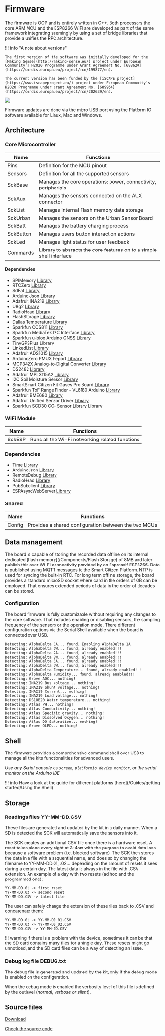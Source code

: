 Firmware
========

The firmware is OOP and is entirely written in C++. Both processors the core ARM MCU and the ESP8266 WIFI are developed as part of the same framework integrating seemingly by using a set of bridge libraries that provide a unifies the RPC architecture.

!!! info "A note about versions"

    The first version of the software was initially developed for the [Making Sense](http://making-sense.eu/) project under European Community’s H2020 Programme under Grant Agreement No. [688620](https://cordis.europa.eu/project/rcn/199877/en).

    The current version has been funded by the [iSCAPE project](https://www.iscapeproject.eu/) project under European Community’s H2020 Programme under Grant Agreement No. [689954](https://cordis.europa.eu/project/rcn/202639/en).

![](https://i.imgur.com/aDfydqU.png)

Firmware updates are done via the micro USB port using the Platform IO software available for Linux, Mac and Windows. 

## Architecture

### Core Microcontroller


| Name      | Functions                                                            |
|-----------|----------------------------------------------------------------------|
| Pins      | Definition for the MCU pinout                                        |
| Sensors   | Definition for all the supported sensors                             |
| SckBase   | Manages the core operations: power, connectivity, peripherials       |
| SckAux    | Manages the sensors connected on the AUX connector                   |
| SckList   | Manages internal Flash memory data storage                           |
| SckUrban  | Manages the sensors on the Urban Sensor Board                        |
| SckBatt   | Manages the battery charging process                                 |
| SckButton | Manages users button interaction actions                             |
| SckLed    | Manages light status for user feedback                               |
| Commands  | Library to absracts the core features on to a simple shell interface |

#### Dependencies

* SPIMemory [Library](https://github.com/Marzogh/SPIMemory)
* RTCZero [Library](https://github.com/arduino-libraries/RTCZero)
* SdFat [Library](https://github.com/greiman/SdFat)
* Arduino Json [Library](https://github.com/bblanchon/ArduinoJson)
* Adafruit INA219 [Library](https://github.com/adafruit/Adafruit_INA219)
* U8g2 [Library](https://github.com/olikraus/U8g2_Arduino)
* RadioHead [Library](http://www.airspayce.com/mikem/arduino/RadioHead/)
* FlashStorage [Library](https://github.com/cmaglie/FlashStorage)
* Dallas Temperature [Library](https://github.com/milesburton/Arduino-Temperature-Control-Library)
* Sparkfun CCS811 [Library](https://github.com/sparkfun/SparkFun_CCS811_Arduino_Library)
* Sparkfun MediaTek I2C Interface [Library](https://github.com/sparkfun/SparkFun_I2C_GPS_Arduino_Library)
* Sparkfun u-blox Arduino GNSS [Library](https://github.com/sparkfun/SparkFun_u-blox_GNSS_Arduino_Library)
* TinyGPSPlus [Library](https://github.com/mikalhart/TinyGPSPlus)
* LinkedList [Library](https://github.com/ivanseidel/LinkedList)
* Adafruit ADS1015 [Library](https://github.com/fablabbcn/Adafruit_ADS1X15)
* ArduinoZero PMUX Report [Library](https://github.com/WestfW/ArduinoZero-PMUX-report)
* MCP342X Analog-to-Digital Converter [Library](https://github.com/uChip/MCP342X)
* DS2482 [Library](https://github.com/paeaetech/paeae)
* Adafruit MPL3115A2 [Library](https://github.com/adafruit/Adafruit_MPL3115A2_Library)
* I2C Soil Moisture Sensor [Library](https://github.com/Apollon77/I2CSoilMoistureSensor)
* SmartSmart Citizen Kit Gases Pro Board [Library](https://github.com/fablabbcn/smartcitizen-kit-gases-pro-board)
* Sparkfun ToF Range Finder - VL6180 Arduino [Library](https://github.com/sparkfun/SparkFun_ToF_Range_Finder-VL6180_Arduino_Library)
* Adafruit BME680 [Library](https://github.com/adafruit/Adafruit_BME680)
* Adafruit Unified Sensor Driver [Library](https://github.com/adafruit/Adafruit_Sensor)
* Sparkfun SCD30 CO₂ Sensor Library [Library](https://github.com/sparkfun/SparkFun_SCD30_Arduino_Library)

### WiFi Module

| Name   | Functions                                       |
|--------|-------------------------------------------------|
| SckESP | Runs all the Wi-Fi networking related functions |

### Dependencies

* Time [Library](https://github.com/PaulStoffregen/Time)
* ArduinoJson [Library](https://github.com/bblanchon/ArduinoJson)
* RemoteDebug [Library](https://github.com/JoaoLopesF/RemoteDebug)
* RadioHead [Library](http://www.airspayce.com/mikem/arduino/RadioHead/)
* PubSubclient [Library](https://github.com/knolleary/pubsubclient)
* ESPAsyncWebServer [Library](https://github.com/me-no-dev/ESPAsyncWebServer)

### Shared

| Name   | Functions                                            |
|--------|------------------------------------------------------|
| Config | Provides a shared configuration between the two MCUs |


## Data management

The board is capable of storing the recorded data offline on its internal dedicated [flash memory](/Components/Flash Storage) of 8MB and later publish this over Wi-Fi connectivity provided by an Espressif ESP8266. Data is published using MQTT messages to the Smart Citizen Platform. NTP is used for syncing the built-in RTC. For long term offline storage, the board provides a standard microSD socket where card in the orders of GB can be employed. That ensures extended periods of data in the order of decades can be stored.

### Configuration

The board firmware is fully customizable without requiring any changes to the core software. That includes enabling or disabling sensors, the sampling frequency of the sensors or the operation mode. There different configuration options via the Serial Shell available when the board is connected over USB.

```
Detecting: AlphaDelta 1A... found, Enabling AlphaDelta 1A
Detecting: AlphaDelta 1W... found, already enabled!!!
Detecting: AlphaDelta 2A... found, already enabled!!!
Detecting: AlphaDelta 2W... found, already enabled!!!
Detecting: AlphaDelta 3A... found, already enabled!!!
Detecting: AlphaDelta 3W... found, already enabled!!!
Detecting: AlphaDelta Temperature... found, already enabled!!!
Detecting: AlphaDelta Humidity... found, already enabled!!!
Detecting: Grove ADC... nothing!
Detecting: INA219 Bus voltage... nothing!
Detecting: INA219 Shunt voltage... nothing!
Detecting: INA219 Current... nothing!
Detecting: INA219 Load voltage... nothing!
Detecting: DS18B20 Water temperature... nothing!
Detecting: Atlas PH... nothing!
Detecting: Atlas Conductivity... nothing!
Detecting: Atlas Specific gravity... nothing!
Detecting: Atlas Dissolved Oxygen... nothing!
Detecting: Atlas DO Saturation... nothing!
Detecting: Grove OLED... nothing!
```

## Shell

The firmware provides a comprehensive command shell over USB to manage all the kits functionalities for advanced users. 

_Use any Serial console as `screen`, `platformio device monitor`, or the serial monitor on the Arduino IDE_

!!! info
    Have a look at the guide for different platforms [here](/Guides/getting started/Using the Shell)

## Storage

### Readings files YY-MM-DD.CSV

These files are generated and updated by the kit in a daily manner. When a SD is detected the SCK will automatically save the sensors into it. 

The SCK creates an additional CSV file once there is a hardware reset. A reset takes place every night at 3-4am with the purpose to avoid data loss because a software problem (i.e. blocked software). The SCK then stores the data in a file with a sequential name, and does so by changing the filename to YY-MM-DD.01, .02... depending on the amount of resets it sees during a certain day. The latest data is always in the file with .CSV extension. An example of a day with two resets (ad hoc and the programmed one):

```
YY-MM-DD.01 -> first reset
YY-MM-DD.02 -> second reset
YY-MM-DD.CSV -> latest file
```

The user can safely change the extension of these files back to .CSV and concatenate them:

```
YY-MM-DD.01 -> YY-MM-DD_01.CSV
YY-MM-DD.02 -> YY-MM-DD_02.CSV
YY-MM-DD.CSV -> YY-MM-DD.CSV
```

!!! warning
    If there is a problem with the device, sometimes it can be that the SD card contains many files for a single day. These resets might go unnoticed, and the SD card files can be a way of detecting an issue.

### Debug log file DEBUG.txt

The debug file is generated and updated by the kit, only if the debug mode is enabled on the configuration.

When the debug mode is enabled the verbosity level of this file is defined by the outlevel (_normal, verbose or silent_).

## Source files

<a class="github-button" data-size="large" href="https://github.com/fablabbcn/smartcitizen-kit-21/archive/master.zip" data-icon="octicon-cloud-download" aria-label="Download from GitHub">Download</a>

<a class="github-button" data-size="large" href="https://github.com/fablabbcn/smartcitizen-kit-21" aria-label="Check the source code">Check the source code</a>
